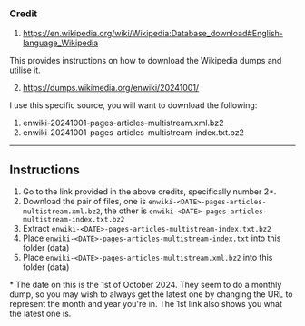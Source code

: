 ### Credit

1. https://en.wikipedia.org/wiki/Wikipedia:Database_download#English-language_Wikipedia

This provides instructions on how to download the Wikipedia dumps and utilise it.

2. https://dumps.wikimedia.org/enwiki/20241001/

I use this specific source, you will want to download the following:

1. enwiki-20241001-pages-articles-multistream.xml.bz2
2. enwiki-20241001-pages-articles-multistream-index.txt.bz2

---

## Instructions

1. Go to the link provided in the above credits, specifically number 2*.
2. Download the pair of files, one is `enwiki-<DATE>-pages-articles-multistream.xml.bz2`, the other is `enwiki-<DATE>-pages-articles-multistream-index.txt.bz2`
3. Extract `enwiki-<DATE>-pages-articles-multistream-index.txt.bz2`
4. Place `enwiki-<DATE>-pages-articles-multistream-index.txt` into this folder (data)
5. Place `enwiki-<DATE>-pages-articles-multistream.xml.bz2` into this folder (data)

\* The date on this is the 1st of October 2024. They seem to do a monthly dump, so you may wish to always get the latest one by changing the URL to represent the month and year you're in. The 1st link also shows you what the latest one is.